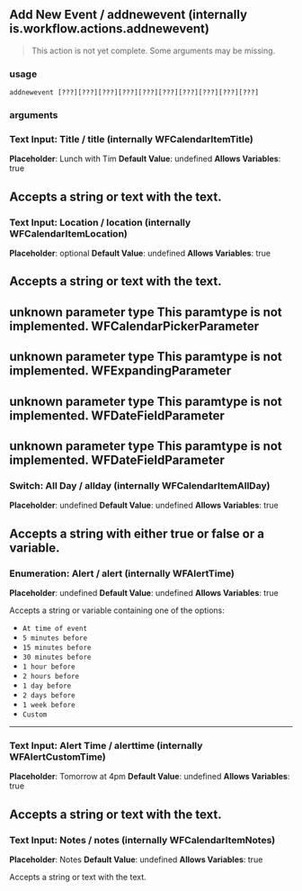 
## Add New Event / addnewevent (internally is.workflow.actions.addnewevent)

> This action is not yet complete. Some arguments may be missing.

### usage
`addnewevent [???][???][???][???][???][???][???][???][???][???]`

### arguments
### Text Input: Title / title (internally WFCalendarItemTitle)
**Placeholder**: Lunch with Tim
**Default Value**: undefined
**Allows Variables**: true


Accepts a string 
or text
with the text.
---
### Text Input: Location / location (internally WFCalendarItemLocation)
**Placeholder**: optional
**Default Value**: undefined
**Allows Variables**: true


Accepts a string 
or text
with the text.
---
unknown parameter type This paramtype is not implemented. WFCalendarPickerParameter
---
unknown parameter type This paramtype is not implemented. WFExpandingParameter
---
unknown parameter type This paramtype is not implemented. WFDateFieldParameter
---
unknown parameter type This paramtype is not implemented. WFDateFieldParameter
---
### Switch: All Day / allday (internally WFCalendarItemAllDay)
**Placeholder**: undefined
**Default Value**: undefined
**Allows Variables**: true


Accepts a string with either true or false
or a variable.
---
### Enumeration: Alert / alert (internally WFAlertTime)
**Placeholder**: undefined
**Default Value**: undefined
**Allows Variables**: true


Accepts a string 
or variable
containing one of the options:

- `At time of event`
- `5 minutes before`
- `15 minutes before`
- `30 minutes before`
- `1 hour before`
- `2 hours before`
- `1 day before`
- `2 days before`
- `1 week before`
- `Custom`
---
### Text Input: Alert Time / alerttime (internally WFAlertCustomTime)
**Placeholder**: Tomorrow at 4pm
**Default Value**: undefined
**Allows Variables**: true


Accepts a string 
or text
with the text.
---
### Text Input: Notes / notes (internally WFCalendarItemNotes)
**Placeholder**: Notes
**Default Value**: undefined
**Allows Variables**: true


Accepts a string 
or text
with the text.
